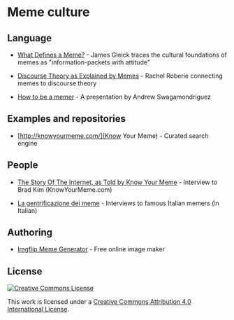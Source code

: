 # Meme culture

## Language

- [What Defines a Meme?](http://www.smithsonianmag.com/arts-culture/what-defines-a-meme-1904778/) - James Gleick traces the cultural foundations of memes as "information-packets with attitude"

- [Discourse Theory as Explained by Memes](https://medium.com/@rroberie/discourse-theory-as-explained-by-memes-7ad45ca758e9) - Rachel Roberie connecting memes to discourse theory

- [How to be a memer](https://prezi.com/lm88onil-_bb/how-to-be-a-memer/) - A presentation by Andrew Swagamondriguez

## Examples and repositories

- [http://knowyourmeme.com/](Know Your Meme) - Curated search engine

## People

- [The Story Of The Internet, as Told by Know Your Meme](https://www.theverge.com/2018/3/6/17044344/know-your-meme-10-year-anniversary-brad-kim-interview) - Interview to Brad Kim (KnowYourMeme.com)

- [La gentrificazione dei meme](http://www.rivistastudio.com/standard/meme-facebook-intervista-karbopapero-logo-comune-oznerol-eschaton/) - Interviews to famous Italian memers (in Italian)

## Authoring

- [Imgflip Meme Generator](https://imgflip.com/memegenerator) - Free online image maker


## License

[![Creative Commons License](http://i.creativecommons.org/l/by/4.0/88x31.png)](https://creativecommons.org/licenses/by/4.0/)

This work is licensed under a [Creative Commons Attribution 4.0 International License](http://creativecommons.org/licenses/by/4.0/).
